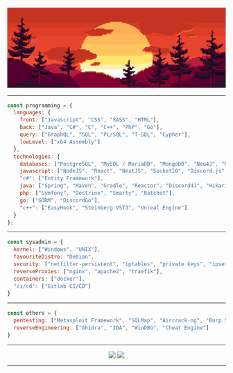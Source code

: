 <p align="center">
  <img src="https://raw.githubusercontent.com/AlexPresso/AlexPresso/main/banner.gif">
</p> 

---

```javascript
const programming = {
  languages: {
    front: ["Javascript", "CSS", "SASS", "HTML"],
    back: ["Java", "C#", "C", "C++", "PhP", "Go"],
    query: ["GraphQL", "SQL", "PL/SQL", "T-SQL", "Cypher"],
    lowLevel: ["x64 Assembly"]
  },
  technologies: {
    databases: ["PostgreSQL", "MySQL / MariaDB", "MongoDB", "Neo4J", "Microsoft SQL Server", "Oracle"],
    javascript: ["NodeJS", "React", "NextJS", "SocketIO", "Discord.js", "Apollo GraphQL", "Express", "Pupeteer"],
    "c#": ["Entity Framework"],
    java: ["Spring", "Maven", "Gradle", "Reactor", "Discord4J", "HikariCP", "JDBI", "JDBC"],
    php: ["Symfony", "Doctrine", "Smarty", "Ratchet"],
    go: ["GORM", "DiscordGo"],
    "c++": ["EasyHook", "Steinberg VST3", "Unreal Engine"]
  }
};
```

---

```javascript
const sysadmin = {
  kernel: ["Windows", "UNIX"],
  favouriteDistro: "Debian",
  security: ["netfilter-persistent", "iptables", "private keys", "ipset", "snort", "pfsense", "fail2ban", "sudo", "rkhunter"],
  reverseProxies: ["nginx", "apache2", "traefik"],
  containers: ["docker"],
  "ci/cd": ["Gitlab CI/CD"]
}
```

---

```javascript
const others = {
  pentesting: ["Metasploit Framework", "SQLMap", "Aircrack-ng", "Burp Suite", "Reverse shells", "And some more..."],
  reverseEngineering: ["Ghidra", "IDA", "WinDBG", "Cheat Engine"]
}
```

---

<p align="center">
  <img src="https://github-readme-stats.vercel.app/api?username=AlexPresso&show_icons=true&hide_border=true&custom_title=Statistics&include_all_commits=true&theme=dark&bg_color=0d1117&icon_color=f54e34&title_color=f54e34&line_height=27">
  <img src="https://github-readme-stats.vercel.app/api/top-langs/?username=AlexPresso&theme=dark&hide_border=true&langs_count=3&custom_title=Most%20used&bg_color=0d1117&title_color=f54e34">
</p>

---
